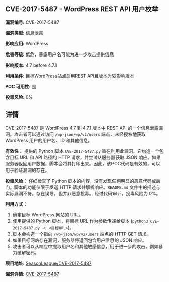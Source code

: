 ## CVE-2017-5487 - WordPress REST API 用户枚举

**漏洞编号:** CVE-2017-5487

**漏洞类型:** 信息泄露

**影响应用:** WordPress

**危害等级:** 低危，暴露用户名可能为进一步攻击提供信息

**影响版本:** 4.7 before 4.7.1

**利用条件:** 目标WordPress站点启用REST API且版本为受影响版本

**POC 可用性:** 是

**投毒风险:** 0%

## 详情

CVE-2017-5487 是 WordPress 4.7 到 4.7.1 版本中 REST API 的一个信息泄露漏洞。攻击者可以通过访问 `/wp-json/wp/v2/users` 端点，未经授权地获取 WordPress 用户的用户名、ID 和其他信息。

**有效性：**
提供的 Python 脚本 `CVE-2017-5487.py` 旨在利用此漏洞。它构造一个包含目标 URL 和 API 路径的 HTTP 请求，并尝试从服务器获取 JSON 响应。如果服务器返回用户数据，脚本会将其打印出来。因此，该POC代码是有效的，可以用于验证漏洞的存在。

**投毒风险：**
仔细检查了 Python 脚本的内容，没有发现任何明显的恶意代码或后门。脚本的功能仅限于发送 HTTP 请求并解析响应。`README.md` 文件中的描述与实际漏洞不符，存在误导，但并非恶意投毒。 经过代码审计，投毒风险为 0%。

**利用方式：**
1.  确定目标 WordPress 网站的 URL。
2.  使用提供的 Python 脚本，将目标 URL 作为参数传递给脚本 (`python3 CVE-2017-5487.py -u <目标URL>`)。
3.  脚本会构造一个指向 `/wp-json/wp/v2/users` 端点的 HTTP GET 请求。
4.  如果目标网站存在漏洞，服务器将返回包含用户信息的 JSON 响应。
5.  攻击者可以从响应中提取用户名和其他敏感信息，用于进一步的攻击，例如暴力破解密码。

**项目地址:** [SeasonLeague/CVE-2017-5487](https://github.com/SeasonLeague/CVE-2017-5487)

**漏洞详情:** [CVE-2017-5487](https://nvd.nist.gov/vuln/detail/CVE-2017-5487)